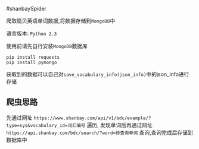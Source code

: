 #shanbaySpider

爬取扇贝英语单词数据,将数据存储到`MongoDB`中

语言版本: `Python 2.3`

使用前请先自行安装`MongoDB`数据库
```
pip install requests
pip install pymongo
```

获取到的数据可以自己对`save_vocabulary_info(json_info)`中的json_info进行存储

## 爬虫思路
先通过网址 `https://www.shanbay.com/api/v1/bdc/example/?type=sys&vocabulary_id=词汇编号` 遍历,
发现单词后再通过网址 `https://api.shanbay.com/bdc/search/?word=待查询单词` 查询,查询完成后存储到数据库中
